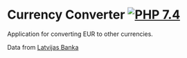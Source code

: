 # Currency Converter [![PHP 7.4](https://img.shields.io/badge/PHP-7.4-grey?labelColor=777BB4)](https://www.php.net/)
Application for converting EUR to other currencies.

Data from [Latvijas Banka](https://www.latvijasbanka.lv/vk/ecb.xml)
